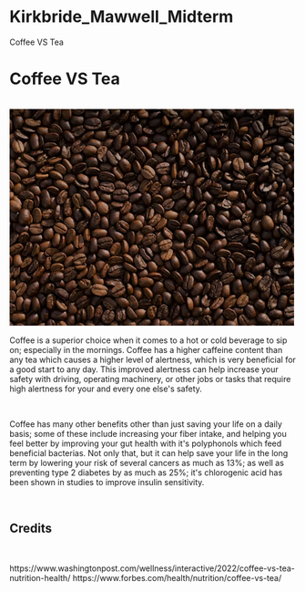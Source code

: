 # Kirkbride_Mawwell_Midterm

Coffee VS Tea




































<h1>Coffee VS Tea</h1>
<br>
<img src="./images/Coffee2.png">
<p>Coffee is a superior choice when it comes to a hot or cold beverage to sip on; especially in the mornings.
Coffee has a higher caffeine content than any tea which causes a higher level of alertness, which is very beneficial for a good start to any day.
This improved alertness can help increase your safety with driving, operating machinery, or other jobs or tasks that require high alertness for your and every one else's safety.</p>
<br>

<p>Coffee has many other benefits other than just saving your life on a daily basis; some of these include increasing your fiber intake, 
and helping you feel better by improving your gut health with it's polyphonols which feed beneficial bacterias.
Not only that, but it can help save your life in the long term by lowering your risk of several cancers as much as 13%; as well as preventing type 2 diabetes by as much as 25%;
it's chlorogenic acid has been shown in studies to improve insulin sensitivity.</p>
<br>

<h2>Credits</h2>
<br>
<p>https://www.washingtonpost.com/wellness/interactive/2022/coffee-vs-tea-nutrition-health/
https://www.forbes.com/health/nutrition/coffee-vs-tea/</p>
<br>